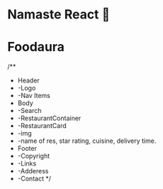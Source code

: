 # Namaste React 🚀

# Foodaura 
/**
 * Header
 * -Logo
 * -Nav Items
 * Body
 * -Search
 * -RestaurantContainer
 *  -RestaurantCard
 *   -img
 *   -name of res, star rating, cuisine, delivery time.
 * Footer
 * -Copyright
 * -Links
 * -Adderess
 * -Contact
 */